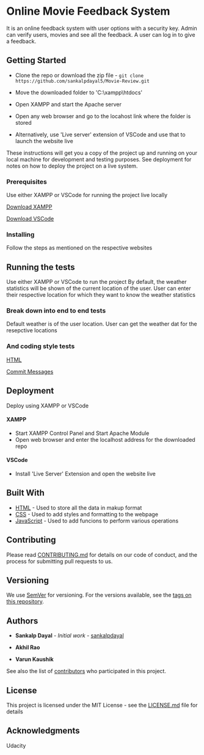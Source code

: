 # Online Movie Feedback System

It is an online feedback system with user options with a security key. Admin can verify users, movies and see all the feedback. A user can log in to give a feedback.

## Getting Started

- Clone the repo or download the zip file - `git clone https://github.com/sankalpdayal5/Movie-Review.git`
- Move the downloaded folder to 'C:\xampp\htdocs'
- Open XAMPP and start the Apache server 
- Open any web browser and go to the locahost link where the folder is stored

- Alternatively, use 'Live server' extension of VSCode and use that to launch the website live

These instructions will get you a copy of the project up and running on your local machine for development and testing purposes. See deployment for notes on how to deploy the project on a live system.

### Prerequisites

Use either XAMPP or VSCode for running the project live locally

[Download XAMPP](https://www.apachefriends.org/download.html)

[Download VSCode](https://code.visualstudio.com/download)


### Installing

Follow the steps as mentioned on the respective websites

## Running the tests

Use either XAMPP or VSCode to run the project
By default, the weather statistics will be shown of the current location of the user.
User can enter their respective location for which they want to know the weather statistics

### Break down into end to end tests

Default weather is of the user location.
User can get the weather dat for the resepctive locations

### And coding style tests

[HTML](https://developer.mozilla.org/en-US/docs/Learn/HTML/Introduction_to_HTML/Debugging_HTML)

[Commit Messages](https://udacity.github.io/git-styleguide/)


## Deployment

Deploy using XAMPP or VSCode

#### XAMPP
- Start XAMPP Control Panel and Start Apache Module
- Open web browser and enter the localhost address for the downloaded repo

#### VSCode
- Install 'Live Server' Extension and open the website live

## Built With

* [HTML](https://www.w3schools.com/html/) - Used to store all the data in makup format
* [CSS](https://www.w3schools.com/html/html_css.asp) - Used to add styles and formatting to the webpage
* [JavaScript](https://www.w3schools.com/js/) - Used to add funcions to perform various operations 

## Contributing

Please read [CONTRIBUTING.md](https://gist.github.com/PurpleBooth/b24679402957c63ec426) for details on our code of conduct, and the process for submitting pull requests to us.

## Versioning

We use [SemVer](http://semver.org/) for versioning. For the versions available, see the [tags on this repository](https://github.com/your/project/tags). 

## Authors

* **Sankalp Dayal** - *Initial work* - [sankalpdayal](https://github.com/sankalpdayal5)

* **Akhil Rao**

* **Varun Kaushik**


See also the list of [contributors](https://github.com/your/project/contributors) who participated in this project.

## License

This project is licensed under the MIT License - see the [LICENSE.md](LICENSE.md) file for details

## Acknowledgments

Udacity
